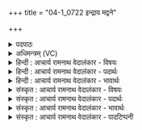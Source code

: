 +++
title = "04-1_0722 इन्द्राय मद्वने"

+++
<details><summary>पदपाठः</summary>

इ꣡न्द्रा꣢꣯य। म꣡द्व꣢꣯ने। सु꣣त꣢म्। प꣡रि꣢꣯। स्तो꣣भन्तु। नः। गि꣡रः꣢꣯। अ꣣र्क꣢म्। अ꣣र्चन्तु। कार꣡वः꣢। ७२२।
</details>

<details><summary>अधिमन्त्रम् (VC)</summary>

- इन्द्रः
- श्रुतकक्षः सुकक्षो वा आङ्गिरसः
- गायत्री
- षड्जः
</details>

<details><summary>हिन्दी : आचार्य रामनाथ वेदालंकार - विषयः</summary>

प्रथम ऋचा की व्याख्या पूर्वार्चिक में क्रमाङ्क १५८ पर परमात्मोपासना के विषय में की गयी है। यहाँ गुरुजन कह रहे हैं।
</details>

<details><summary>हिन्दी : आचार्य रामनाथ वेदालंकार - पदार्थः</summary>

पदार्थान्वय -  (मद्वने)ब्रह्मविद्या में आनन्द अनुभव करनेवाले(इन्द्राय)शिष्यों के आत्मा के लिए(नः)हमारी(गिरः)वाणियाँ(सुतम्)अभिषुत ज्ञान को(परिष्टोभन्तु)परिधारित करें,देवें,जिससे(कारवः)स्तुतिकर्ता होते हुए वे(अर्कम्)पूजनीय परमात्मदेव की(अर्चन्तु)पूजा किया करें ॥१॥
</details>

<details><summary>हिन्दी : आचार्य रामनाथ वेदालंकार - भावार्थः</summary>

भावार्थ -  शिष्यों को चाहिए कि गुरुओं से लौकिक ज्ञान और ब्रह्मज्ञान प्राप्त करके गुरुजनों द्वारा उपदेश किये गये मार्ग से परमात्मा का ध्यान करते हुए उसका साक्षात्कार करें ॥१॥
</details>

<details><summary>संस्कृत : आचार्य रामनाथ वेदालंकार - विषयः</summary>

तत्र प्रथमा ऋक् पूर्वार्चिके १५८ क्रमाङ्के परमात्मार्चनविषये व्याख्याता। अत्र गुरवो ब्रुवन्ति।
</details>

<details><summary>संस्कृत : आचार्य रामनाथ वेदालंकार - पदार्थः</summary>

पदार्थान्वय -  (मद्वने)ब्रह्मविद्यायामानन्दमनुभवते।[यो विद्यया माद्यति स मद्वा। मदी हर्षे क्वनिप्।] (इन्द्राय)शिष्याणाम् अन्तरात्मने(नः)अस्माकम्(गिरः)वाचः(सुतम्)अभिषुतं ज्ञानम्(परिष्टोभन्तु)परिधारयन्तु।[स्तुभु स्तम्भे,भ्वादिः।]येन(कारवः)स्तुतिकर्तारः सन्तस्ते(अर्कम्)अर्चनीयं परमात्मदेवम्(अर्चन्तु)पूजयन्तु ॥१॥
</details>

<details><summary>संस्कृत : आचार्य रामनाथ वेदालंकार - भावार्थः</summary>

भावार्थ -  गुरुभ्यो लौकिकं ज्ञानं ब्रह्मज्ञानं च प्राप्य शिष्या गुरूपदिष्टमार्गेण परमात्मानं ध्यायन्तस्तं साक्षात्कुर्वन्तु ॥१॥
</details>

<details><summary>संस्कृत : आचार्य रामनाथ वेदालंकार - पादटिप्पनी</summary>

टिप्पनी -   १.ऋ० ८।९२।१९,अथ० २०।११०।१,साम० १५८।
</details>